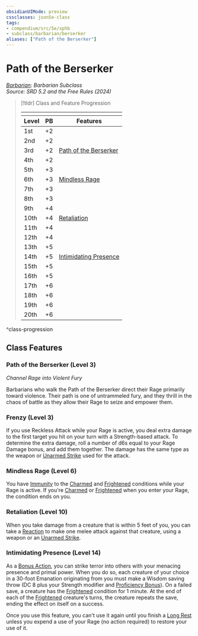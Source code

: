 ```yaml
---
obsidianUIMode: preview
cssclasses: json5e-class
tags:
- compendium/src/5e/xphb
- subclass/barbarian/berserker
aliases: ["Path of the Berserker"]
---
```

# Path of the Berserker
*[Barbarian](./barbarian-xphb.md): Barbarian Subclass*  
*Source: SRD 5.2 and the Free Rules (2024)*  

> [!tldr] Class and Feature Progression
> 
> <table class="class-progression">
> <thead>
> <tr><th colspan='3'></th></tr>
> <tr class="class-progression"><th class"level">Level</th><th class"pb">PB</th><th class"feature">Features</th></tr>
> </thead><tbody>
> <tr class="class-progression"><td class"level">1st</td><td class"pb">+2</td><td class"feature"></td></tr>
> <tr class="class-progression"><td class"level">2nd</td><td class"pb">+2</td><td class"feature"></td></tr>
> <tr class="class-progression"><td class"level">3rd</td><td class"pb">+2</td><td class"feature"><a href='#Path of the Berserker (Level 3)' class='internal-link'>Path of the Berserker</a></td></tr>
> <tr class="class-progression"><td class"level">4th</td><td class"pb">+2</td><td class"feature"></td></tr>
> <tr class="class-progression"><td class"level">5th</td><td class"pb">+3</td><td class"feature"></td></tr>
> <tr class="class-progression"><td class"level">6th</td><td class"pb">+3</td><td class"feature"><a href='#Mindless Rage (Level 6)' class='internal-link'>Mindless Rage</a></td></tr>
> <tr class="class-progression"><td class"level">7th</td><td class"pb">+3</td><td class"feature"></td></tr>
> <tr class="class-progression"><td class"level">8th</td><td class"pb">+3</td><td class"feature"></td></tr>
> <tr class="class-progression"><td class"level">9th</td><td class"pb">+4</td><td class"feature"></td></tr>
> <tr class="class-progression"><td class"level">10th</td><td class"pb">+4</td><td class"feature"><a href='#Retaliation (Level 10)' class='internal-link'>Retaliation</a></td></tr>
> <tr class="class-progression"><td class"level">11th</td><td class"pb">+4</td><td class"feature"></td></tr>
> <tr class="class-progression"><td class"level">12th</td><td class"pb">+4</td><td class"feature"></td></tr>
> <tr class="class-progression"><td class"level">13th</td><td class"pb">+5</td><td class"feature"></td></tr>
> <tr class="class-progression"><td class"level">14th</td><td class"pb">+5</td><td class"feature"><a href='#Intimidating Presence (Level 14)' class='internal-link'>Intimidating Presence</a></td></tr>
> <tr class="class-progression"><td class"level">15th</td><td class"pb">+5</td><td class"feature"></td></tr>
> <tr class="class-progression"><td class"level">16th</td><td class"pb">+5</td><td class"feature"></td></tr>
> <tr class="class-progression"><td class"level">17th</td><td class"pb">+6</td><td class"feature"></td></tr>
> <tr class="class-progression"><td class"level">18th</td><td class"pb">+6</td><td class"feature"></td></tr>
> <tr class="class-progression"><td class"level">19th</td><td class"pb">+6</td><td class"feature"></td></tr>
> <tr class="class-progression"><td class"level">20th</td><td class"pb">+6</td><td class"feature"></td></tr>
> </tbody></table>

^class-progression


## Class Features

### Path of the Berserker (Level 3)

*Channel Rage into Violent Fury*

Barbarians who walk the Path of the Berserker direct their Rage primarily toward violence. Their path is one of untrammeled fury, and they thrill in the chaos of battle as they allow their Rage to seize and empower them.

### Frenzy (Level 3)

If you use Reckless Attack while your Rage is active, you deal extra damage to the first target you hit on your turn with a Strength-based attack. To determine the extra damage, roll a number of d6s equal to your Rage Damage bonus, and add them together. The damage has the same type as the weapon or [Unarmed Strike](rules/variant-rules/unarmed-strike-xphb.md) used for the attack.

### Mindless Rage (Level 6)

You have [Immunity](rules/variant-rules/immunity-xphb.md) to the [Charmed](rules/conditions.md#Charmed) and [Frightened](rules/conditions.md#Frightened) conditions while your Rage is active. If you're [Charmed](rules/conditions.md#Charmed) or [Frightened](rules/conditions.md#Frightened) when you enter your Rage, the condition ends on you.

### Retaliation (Level 10)

When you take damage from a creature that is within 5 feet of you, you can take a [Reaction](rules/variant-rules/reaction-xphb.md) to make one melee attack against that creature, using a weapon or an [Unarmed Strike](rules/variant-rules/unarmed-strike-xphb.md).

### Intimidating Presence (Level 14)

As a [Bonus Action](rules/variant-rules/bonus-action-xphb.md), you can strike terror into others with your menacing presence and primal power. When you do so, each creature of your choice in a 30-foot <span title="Player's Handbook (2024)">Emanation</span> originating from you must make a Wisdom saving throw (DC 8 plus your Strength modifier and [Proficiency Bonus](rules/variant-rules/proficiency-xphb.md)). On a failed save, a creature has the [Frightened](rules/conditions.md#Frightened) condition for 1 minute. At the end of each of the [Frightened](rules/conditions.md#Frightened) creature's turns, the creature repeats the save, ending the effect on itself on a success.

Once you use this feature, you can't use it again until you finish a [Long Rest](rules/variant-rules/long-rest-xphb.md) unless you expend a use of your Rage (no action required) to restore your use of it.
